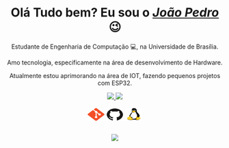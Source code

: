<div>
  <h1 align="center">Olá Tudo bem? Eu sou o <a href="https://www.linkedin.com/in/joaopedrosilva00/"><i>João Pedro</i></a> 😉</h1>
  <p align="center">Estudante de Engenharia de Computação 💻, na Universidade de Brasília. 
   <p align="center"> Amo tecnologia, especificamente na área de desenvolvimento de Hardware.
    <p align="center">Atualmente estou aprimorando na área de IOT, fazendo pequenos projetos com ESP32.
    


<div align="center">
  <a href="https://github.com/joaopedro711">
    <img height="150em" src="https://github-readme-stats.vercel.app/api?username=joaopedro&count_private=true&include_all_commits=true&show_icons=true&theme=dracula&hide_border=false&show_owner=true"/>
    <img height="150em" src="https://github-readme-stats.vercel.app/api/top-langs/?username=joaopedro711&theme=dracula&hide_border=false&&layout=compact"/>
  </a>
</div>

<div align="center" valign="top"><br>

  <img align="center" alt="git" height="30" width="40" src="https://raw.githubusercontent.com/devicons/devicon/master/icons/git/git-original.svg">
  <img align="center" alt="git" height="30" width="40" src="https://raw.githubusercontent.com/devicons/devicon/master/icons/github/github-original.svg">
  <img align="center" alt="linux" height="30" width="40" src="https://raw.githubusercontent.com/devicons/devicon/master/icons/linux/linux-original.svg">
</div><br>

  
  
<div align="center">

  <a href="https://www.linkedin.com/in/joaopedrosilva00/" target="_blank"><img src="https://img.shields.io/badge/-LinkedIn-%230077B5?style=for-the-badge&logo=linkedin&logoColor=white" target="_blank"></a> 
</div>


